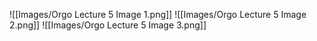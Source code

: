 ![[Images/Orgo Lecture 5 Image 1.png]]
![[Images/Orgo Lecture 5 Image 2.png]]
![[Images/Orgo Lecture 5 Image 3.png]]